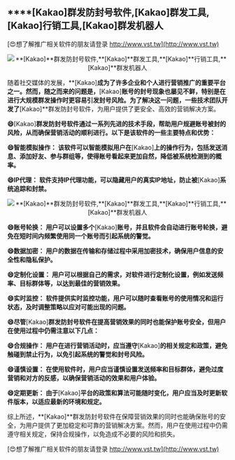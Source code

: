 ## ****[Kakao]**群发防封号软件,**[Kakao]**群发工具,**[Kakao]**行销工具,**[Kakao]**群发机器人**

[😍想了解推广相关软件的朋友请登录 http://www.vst.tw](http://www.vst.tw)

 <center><img src="https://vst.tw/MP4/tuiguang/png/4.png" alt="**[Kakao]**群发防封号软件,**[Kakao]**群发工具,**[Kakao]**行销工具,**[Kakao]**群发机器人"></center>

随着社交媒体的发展，**[Kakao]**成为了许多企业和个人进行营销推广的重要平台之一。然而，随之而来的问题是，**[Kakao]**账号的封号现象也屡见不鲜，特别是在进行大规模群发操作时更容易引发封号风险。为了解决这一问题，一些技术团队开发了**[Kakao]**群发防封号软件，为用户提供了更安全、高效的营销解决方案。

**😄**[Kakao]**群发防封号软件通过一系列先进的技术手段，帮助用户规避账号被封的风险，从而确保营销活动的顺利进行。以下是该软件的一些主要特点和优势：**

**😄智能模拟操作： 该软件可以智能模拟用户在**[Kakao]**上的操作行为，包括发送消息、添加好友、参与群组等，使得账号看起来更加自然，降低被系统检测到的概率。**

**😄IP代理： 软件支持IP代理功能，可以隐藏用户的真实IP地址，防止被**[Kakao]**系统追踪和封禁。**

 <center><img src="https://vst.tw/MP4/tuiguang/png/5.png" alt="**[Kakao]**群发防封号软件,**[Kakao]**群发工具,**[Kakao]**行销工具,**[Kakao]**群发机器人"></center>

**😄账号轮换： 用户可以设置多个**[Kakao]**账号，并且软件会自动进行账号轮换，避免在短时间内频繁使用同一个账号而引起系统的警觉。**

**😄数据加密： 用户的数据在传输和存储过程中采用加密技术，确保用户信息的安全性和隐私保护。**

**😄定制化设置： 用户可以根据自己的需求，对软件进行定制化设置，例如发送频率、目标群体等，以达到最佳的营销效果。**

**😄实时监控： 软件提供实时监控功能，用户可以随时查看账号的使用情况和运行状态，及时调整策略以应对可能出现的问题。**

**😄尽管**[Kakao]**群发防封号软件在提高营销效果的同时也能保护账号安全，但用户在使用过程中仍需注意以下几点：**

**😄合规操作： 用户在进行营销活动时，应当遵守**[Kakao]**的相关规定和政策，避免触碰到禁止行为，以免引起系统的警觉和封号风险。**

**😄谨慎设置： 在使用软件时，用户应当谨慎设置发送频率和目标群体，避免过度营销和对方的反感，以确保营销活动的效果和用户体验。**

**😄定期更新： 由于**[Kakao]**平台的政策和算法可能随时变化，用户应当及时更新软件版本，以适应最新的环境和规定。**

综上所述，**[Kakao]**群发防封号软件在保障营销效果的同时也能确保账号的安全，为用户提供了更加稳定和可靠的营销解决方案。然而，用户在使用过程中仍需遵守相关规定，保持合规操作，以免造成不必要的风险和损失。

[😍想了解推广相关软件的朋友请登录 http://www.vst.tw](http://www.vst.tw)




